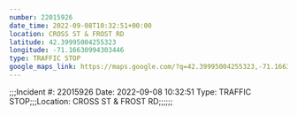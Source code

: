 ```yaml
---
number: 22015926
date_time: 2022-09-08T10:32:51+00:00
location: CROSS ST & FROST RD
latitude: 42.39995004255323
longitude: -71.16630994303446
type: TRAFFIC STOP
google_maps_link: https://maps.google.com/?q=42.39995004255323,-71.16630994303446
---
```


;;;Incident #: 22015926   Date: 2022-09-08 10:32:51   Type: TRAFFIC STOP;;;Location: CROSS ST & FROST RD;;;;;;
